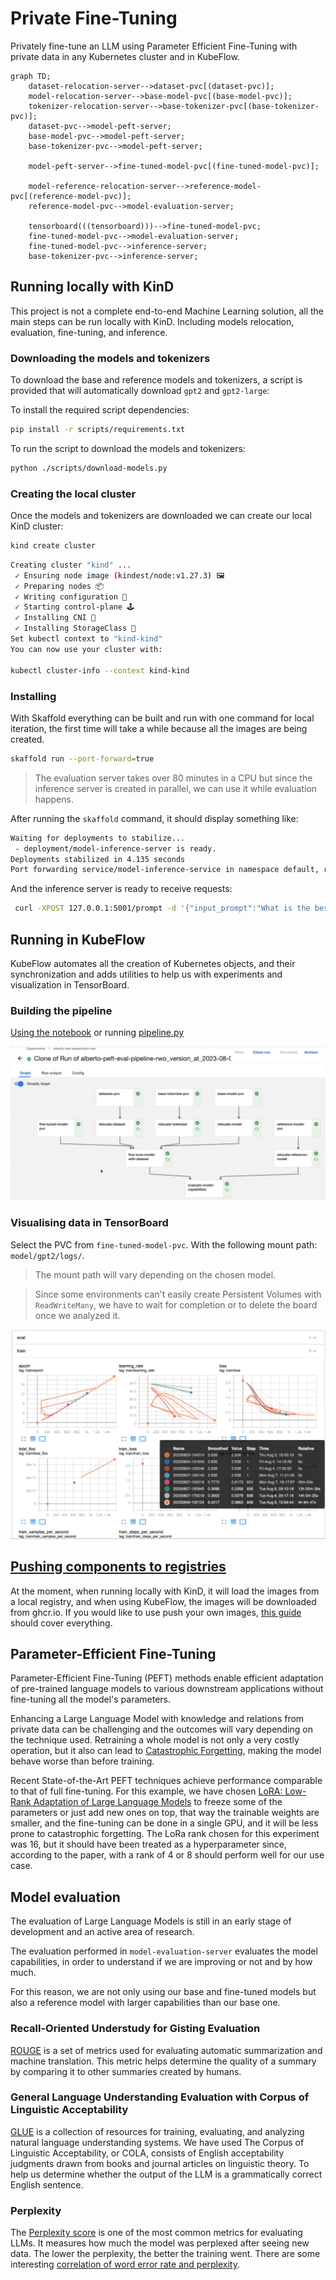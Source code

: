 # Private Fine-Tuning

Privately fine-tune an LLM using Parameter Efficient Fine-Tuning with private data in any Kubernetes cluster and in
KubeFlow.

```mermaid
graph TD;
    dataset-relocation-server-->dataset-pvc[(dataset-pvc)];
    model-relocation-server-->base-model-pvc[(base-model-pvc)];
    tokenizer-relocation-server-->base-tokenizer-pvc[(base-tokenizer-pvc)];
    dataset-pvc-->model-peft-server;
    base-model-pvc-->model-peft-server;
    base-tokenizer-pvc-->model-peft-server;
    
    model-peft-server-->fine-tuned-model-pvc[(fine-tuned-model-pvc)];

    model-reference-relocation-server-->reference-model-pvc[(reference-model-pvc)];
    reference-model-pvc-->model-evaluation-server;

    tensorboard(((tensorboard)))-->fine-tuned-model-pvc;
    fine-tuned-model-pvc-->model-evaluation-server;
    fine-tuned-model-pvc-->inference-server;
    base-tokenizer-pvc-->inference-server;
```

## Running locally with KinD

This project is not a complete end-to-end Machine Learning solution, all the main steps can be run locally
with KinD. Including models relocation, evaluation, fine-tuning, and inference.

### Downloading the models and tokenizers

To download the base and reference models and tokenizers, a script is provided that will automatically download `gpt2`
and `gpt2-large`:

To install the required script dependencies:

```bash
pip install -r scripts/requirements.txt
```

To run the script to download the models and tokenizers:

```bash
python ./scripts/download-models.py
```

### Creating the local cluster

Once the models and tokenizers are downloaded we can create our local KinD cluster:

```bash
kind create cluster
```

```bash
Creating cluster "kind" ...
 ✓ Ensuring node image (kindest/node:v1.27.3) 🖼
 ✓ Preparing nodes 📦
 ✓ Writing configuration 📜
 ✓ Starting control-plane 🕹️
 ✓ Installing CNI 🔌
 ✓ Installing StorageClass 💾
Set kubectl context to "kind-kind"
You can now use your cluster with:

kubectl cluster-info --context kind-kind
```

### Installing

With Skaffold everything can be built and run with one command for local iteration, the first time will take a while
because all the images are being created.

```bash
skaffold run --port-forward=true
```

> The evaluation server takes over 80 minutes in a CPU but since the inference server is created in parallel, we can use
> it while evaluation happens.


After running the `skaffold` command, it should display something like:

```bash
Waiting for deployments to stabilize...
 - deployment/model-inference-server is ready.
Deployments stabilized in 4.135 seconds
Port forwarding service/model-inference-service in namespace default, remote port 5000 -> http://127.0.0.1:5001
```

And the inference server is ready to receive requests:

```bash
 curl -XPOST 127.0.0.1:5001/prompt -d '{"input_prompt":"What is the best hotel in Seville?"}' -H 'Content-Type: application/json'
```

## Running in KubeFlow

KubeFlow automates all the creation of Kubernetes objects, and their synchronization and adds utilities to help us with
experiments and visualization in TensorBoard.

### Building the pipeline

[Using the notebook](kubeflow/GeneratePipeline.ipynb) or running [pipeline.py](kubeflow/pipeline.py)

![Built pipeline](./docs/pipeline.png)

### Visualising data in TensorBoard

Select the PVC from `fine-tuned-model-pvc`.
With the following mount path: `model/gpt2/logs/`.

> The mount path will vary depending on the chosen model.

> Since some environments can't easily create Persistent Volumes with `ReadWriteMany`, we have to wait for completion or
> to delete the board once we analyzed it.

![Example output in TensorBoard](./docs/tensorboard.png)

## [Pushing components to registries](docs/registries.md)

At the moment, when running locally with KinD, it will load the images from a local registry, and when using KubeFlow,
the images will be downloaded from ghcr.io.
If you would like to use push your own images, [this guide](docs/registries.md) should cover everything.

## Parameter-Efficient Fine-Tuning

Parameter-Efficient Fine-Tuning (PEFT) methods enable efficient adaptation of pre-trained language models to
various downstream applications without fine-tuning all the model's parameters.

Enhancing a Large Language Model with knowledge and relations from private data can be challenging and the outcomes will
vary depending on the technique used. Retraining a whole model is not only a very costly operation, but it also can lead
to [Catastrophic Forgetting](https://arxiv.org/abs/2308.08747), making the model behave worse than before training.

Recent State-of-the-Art PEFT techniques achieve performance comparable to that of full fine-tuning.
For this example, we have chosen [LoRA: Low-Rank Adaptation of Large Language Models](https://arxiv.org/abs/2106.09685)
to freeze some of the parameters or just add new ones on top, that way the trainable weights are smaller, and the
fine-tuning can be
done in a single GPU, and it will be less prone to catastrophic forgetting.
The LoRa rank chosen for this experiment was 16, but it should have been treated as a hyperparameter since, according to
the paper, with a rank of 4 or 8 should perform well for our use case.

## Model evaluation

The evaluation of Large Language Models is still in an early stage of development and an active area of research.

The evaluation performed in `model-evaluation-server` evaluates the model capabilities, in order to understand if we are
improving or not and by how much.

For this reason, we are not only using our base and fine-tuned models but also a reference model with larger
capabilities than our base one.

### Recall-Oriented Understudy for Gisting Evaluation

[ROUGE](https://www.microsoft.com/en-us/research/wp-content/uploads/2016/07/was2004.pdf) is a set of metrics used for
evaluating automatic summarization and machine translation.
This metric helps determine the quality of a summary by comparing it to other summaries created by humans.

### General Language Understanding Evaluation with Corpus of Linguistic Acceptability

[GLUE](https://arxiv.org/pdf/1905.00537.pdf) is a collection of resources for training, evaluating, and analyzing
natural language understanding systems.
We have used The Corpus of Linguistic Acceptability, or COLA, consists of English acceptability judgments drawn
from books and journal articles on linguistic theory.
To help us determine whether the output of the LLM is a grammatically correct English sentence.

### Perplexity

The [Perplexity score](https://en.wikipedia.org/wiki/Perplexity) is one of the most common metrics for evaluating LLMs.
It measures how much the model was perplexed after seeing new data. The lower the perplexity, the better the training
went.
There are some
interesting [correlation of word error rate and perplexity](https://www.sciencedirect.com/science/article/abs/pii/S0167639301000413?via%3Dihub).



